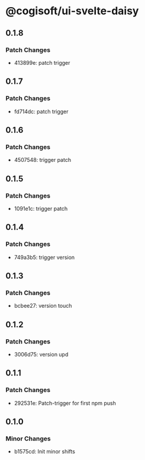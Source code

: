 # @cogisoft/ui-svelte-daisy

## 0.1.8

### Patch Changes

- 413899e: patch trigger

## 0.1.7

### Patch Changes

- fd714dc: patch trigger

## 0.1.6

### Patch Changes

- 4507548: trigger patch

## 0.1.5

### Patch Changes

- 1091e1c: trigger patch

## 0.1.4

### Patch Changes

- 749a3b5: trigger version

## 0.1.3

### Patch Changes

- bcbee27: version touch

## 0.1.2

### Patch Changes

- 3006d75: version upd

## 0.1.1

### Patch Changes

- 292531e: Patch-trigger for first npm push

## 0.1.0

### Minor Changes

- b1575cd: Init minor shifts
